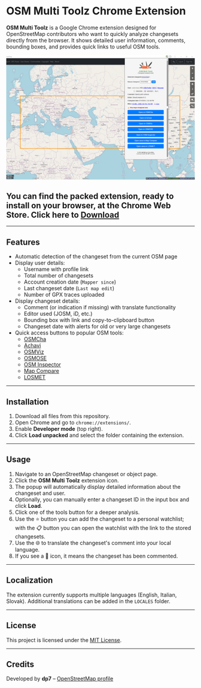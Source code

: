 # OSM Multi Toolz Chrome Extension

**OSM Multi Toolz** is a Google Chrome extension designed for OpenStreetMap contributors who want to quickly analyze changesets directly from the browser. It shows detailed user information, comments, bounding boxes, and provides quick links to useful OSM tools.

<img alt="OSM Multi Toolz" src="https://github.com/dp7x/OSM_Multi_Toolz_Chrome/blob/main/readme/osmmultitoolz.png" />

## You can find the packed extension, ready to install on your browser, at the Chrome Web Store. Click here to [Download](https://chromewebstore.google.com/detail/osm-multitoolz/gkgfefahjkcohiijkjaiklchokhgdlpp) ##
---

## Features

- Automatic detection of the changeset from the current OSM page
- Display user details:
  - Username with profile link
  - Total number of changesets
  - Account creation date (`Mapper since`)
  - Last changeset date (`Last map edit`)
  - Number of GPX traces uploaded
- Display changeset details:
  - Comment (or indication if missing) with translate functionality
  - Editor used (JOSM, iD, etc.)
  - Bounding box with link and copy-to-clipboard button
  - Changeset date with alerts for old or very large changesets
- Quick access buttons to popular OSM tools:
  - [OSMCha](https://osmcha.org)
  - [Achavi](https://overpass-api.de/achavi/)
  - [OSMViz](https://resultmaps.neis-one.org/osm-change-viz)
  - [OSMOSE](https://osmose.openstreetmap.fr/)
  - [OSM Inspector](https://tools.geofabrik.de/osmi/)
  - [Map Compare](https://mc.bbbike.org/)
  - [LOSMET](https://resultmaps.neis-one.org/osm-edits-tile/)

---

## Installation

1. Download all files from this repository.
2. Open Chrome and go to `chrome://extensions/`.
3. Enable **Developer mode** (top right).
4. Click **Load unpacked** and select the folder containing the extension.

---

## Usage

1. Navigate to an OpenStreetMap changeset or object page.
2. Click the **OSM Multi Toolz** extension icon.
3. The popup will automatically display detailed information about the changeset and user.
4. Optionally, you can manually enter a changeset ID in the input box and click **Load**.
5. Click one of the tools button for a deeper analysis.
6. Use the ⭐ button you can add the changeset to a personal watchlist; with the 📋 button you can open the watchlist with the link to the stored changesets.
7. Use the 🌐 to translate the changeset's comment into your local language.
8. If you see a 💬 icon, it means the changeset has been commented.

---

## Localization

The extension currently supports multiple languages (English, Italian, Slovak). Additional translations can be added in the `LOCALES` folder.

---

## License

This project is licensed under the [MIT License](https://opensource.org/licenses/MIT).

---

## Credits

Developed by **dp7** – [OpenStreetMap profile](https://www.openstreetmap.org/user/dp7)
